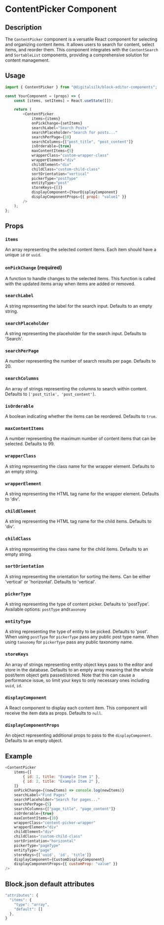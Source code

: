 # ContentPicker Component

## Description

The `ContentPicker` component is a versatile React component for selecting and organizing content items. It allows users to search for content, select items, and reorder them. This component integrates with the `ContentSearch` and `SortableList` components, providing a comprehensive solution for content management.

## Usage

```js
import { ContentPicker } from "@digitalsilk/block-editor-components";

const YourComponent = (props) => {
	const [items, setItems] = React.useState([]);

	return (
		<ContentPicker
			items={items}
			onPickChange={setItems}
			searchLabel="Search Posts"
			searchPlaceholder="Search for posts..."
			searchPerPage={10}
			searchColumns={["post_title", "post_content"]}
			isOrderable={true}
			maxContentItems={5}
			wrapperClass="custom-wrapper-class"
			wrapperElement="div"
			childElement="div"
			childClass="custom-child-class"
			sortOrientation="vertical"
			pickerType="postType"
			entityType="post"
			storeKeys={[]}
			displayComponent={YourDisplayComponent}
			displayComponentProps={{ prop1: "value1" }}
		/>
	);
};
```

## Props

### `items` 

An array representing the selected content items. Each item should have a unique `id` or `uuid`.

### `onPickChange` (required)

A function to handle changes to the selected items. This function is called with the updated items array when items are added or removed.

### `searchLabel`

A string representing the label for the search input. Defaults to an empty string.

### `searchPlaceholder`

A string representing the placeholder for the search input. Defaults to 'Search'.

### `searchPerPage`

A number representing the number of search results per page. Defaults to 20.

### `searchColumns`

An array of strings representing the columns to search within content. Defaults to `['post_title', 'post_content']`.

### `isOrderable`

A boolean indicating whether the items can be reordered. Defaults to `true`.

### `maxContentItems`

A number representing the maximum number of content items that can be selected. Defaults to 99.

### `wrapperClass`

A string representing the class name for the wrapper element. Defaults to an empty string.

### `wrapperElement`

A string representing the HTML tag name for the wrapper element. Defaults to 'div'.

### `childElement`

A string representing the HTML tag name for the child items. Defaults to 'div'.

### `childClass`

A string representing the class name for the child items. Defaults to an empty string.

### `sortOrientation`

A string representing the orientation for sorting the items. Can be either 'vertical' or 'horizontal'. Defaults to 'vertical'.

### `pickerType`

A string representing the type of content picker. Defaults to 'postType'. Available options: `postType` and`taxonomy`

### `entityType`

A string representing the type of entity to be picked. Defaults to 'post'. When using `postType` for `pickerType` 
pass any public post type name. When using `taxonomy` for `pickerType` pass any public taxonomy name.

### `storeKeys`

An array of strings representing entity object keys pass to the editor and store in the database. Defaults to an 
empty array meaning that the whole post/term object gets passed/stored. Note that this can cause a performance issue,
so limit your keys to only necessary ones including `uuid`, `id`.

### `displayComponent`

A React component to display each content item. This component will receive the item data as props. Defaults to `null`.

### `displayComponentProps`

An object representing additional props to pass to the `displayComponent`. Defaults to an empty object.

## Example

```js
<ContentPicker
	items={[
		{ id: 1, title: "Example Item 1" },
		{ id: 2, title: "Example Item 2" },
	]}
	onPickChange={(newItems) => console.log(newItems)}
	searchLabel="Find Pages"
	searchPlaceholder="Search for pages..."
	searchPerPage={5}
	searchColumns={["page_title", "page_content"]}
	isOrderable={true}
	maxContentItems={10}
	wrapperClass="content-picker-wrapper"
	wrapperElement="div"
	childElement="div"
	childClass="custom-child-class"
	sortOrientation="horizontal"
	pickerType="pageType"
	entityType="page"
	storeKeys={['uuid', 'id', 'title']}
	displayComponent={CustomDisplayComponent}
	displayComponentProps={{ customProp: "value" }}
/>
```

## Block.json default attributes

```js
"attributes": {
  "items": {
    "type": "array",
    "default": []
  },
}
```
